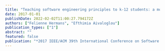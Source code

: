 ```yaml
---
title: "Teaching software engineering principles to k-12 students: a mooc on scratch"
date: 2017-01-01
publishDate: 2022-02-02T11:00:27.794172Z
authors: ["Felienne Hermans", "Efthimia Aivaloglou"]
publication_types: ["1"]
abstract: ""
featured: false
publication: "*2017 IEEE/ACM 39th International Conference on Software Engineering: Software Engineering Education and Training Track (ICSE-SEET)*"
---
```


